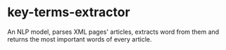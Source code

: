 # key-terms-extractor
An NLP model, parses XML pages' articles, extracts word from them and returns the most important words of every article.
